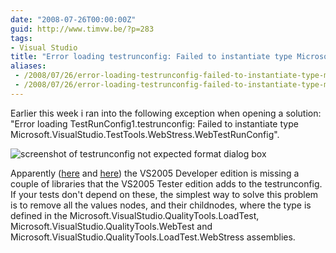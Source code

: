 ```yaml
---
date: "2008-07-26T00:00:00Z"
guid: http://www.timvw.be/?p=283
tags:
- Visual Studio
title: "Error loading testrunconfig: Failed to instantiate type Microsoft.VisualStudio.TestTools.WebStress.WebTestRunConfig"
aliases:
 - /2008/07/26/error-loading-testrunconfig-failed-to-instantiate-type-microsoftvisualstudiotesttoolswebstresswebtestrunconfig/
 - /2008/07/26/error-loading-testrunconfig-failed-to-instantiate-type-microsoftvisualstudiotesttoolswebstresswebtestrunconfig.html
---
```

Earlier this week i ran into the following exception when opening a solution: "Error loading TestRunConfig1.testrunconfig: Failed to instantiate type Microsoft.VisualStudio.TestTools.WebStress.WebTestRunConfig".

![screenshot of testrunconfig not expected format dialog box](http://www.timvw.be/wp-content/images/testrunconfig_notexpectedformat.gif)

Apparently ([here](http://forums.microsoft.com/MSDN/ShowPost.aspx?PostID=228438&SiteID=1) and [here](http://forums.microsoft.com/MSDN/ShowPost.aspx?PostID=425717&SiteID=1)) the VS2005 Developer edition is missing a couple of libraries that the VS2005 Tester edition adds to the testrunconfig. If your tests don't depend on these, the simplest way to solve this problem is to remove all the values nodes, and their childnodes, where the type is defined in the Microsoft.VisualStudio.QualityTools.LoadTest, Microsoft.VisualStudio.QualityTools.WebTest and Microsoft.VisualStudio.QualityTools.LoadTest.WebStress assemblies.